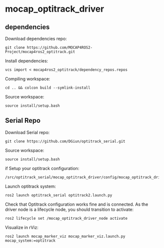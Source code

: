 # mocap_optitrack_driver

## dependencies
Download dependencies repo:
```
git clone https://github.com/MOCAP4ROS2-Project/mocap4ros2_optitrack.git
```
Install dependencies:
```
vcs import < mocap4ros2_optitrack/dependency_repos.repos
```
Compiling workspace:
```
cd .. && colcon build --symlink-install
```
Source workspace:
```
source install/setup.bash
```
## Serial Repo
Download Serial repo:
```
git clone https://github.com/DGiun/optitrack_serial.git
```
Source workspace:
```
source install/setup.bash
```
if Setup your optitrack configuration:
```
/src/optitrack_serial/mocap_optitrack_driver/config/mocap_optitrack_driver_params.yaml
```
Launch optitrack system:
```
ros2 launch optitrack_serial optitrack2.launch.py
```
Check that Optitrack configuration works fine and is connected. As the driver node is a lifecycle node, you should transition to activate:
```
ros2 lifecycle set /mocap_optitrack_driver_node activate
```
Visualize in rViz:
```
ros2 launch mocap_marker_viz mocap_marker_viz.launch.py mocap_system:=optitrack
```
